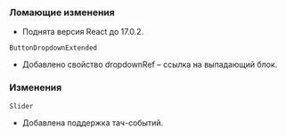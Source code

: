 ### Ломающие изменения

- Поднята версия React до 17.0.2.

`ButtonDropdownExtended`

- Добавлено свойство dropdownRef – ссылка на выпадающий блок.

### Изменения

`Slider`

- Добавлена поддержка тач-событий.
